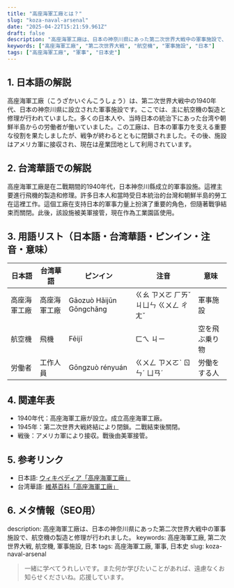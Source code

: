```yaml
---
title: "高座海軍工廠とは？"
slug: "koza-naval-arsenal"
date: "2025-04-22T15:21:59.961Z"
draft: false
description: "高座海軍工廠は、日本の神奈川県にあった第二次世界大戦中の軍事施設で、航空機の製造と修理が行われました。"
keywords: ["高座海軍工廠", "第二次世界大戦", "航空機", "軍事施設", "日本"]
tags: ["高座海軍工廠", "軍事", "日本史"]
---
```


## 1. 日本語の解説
高座海軍工廠（こうざかいぐんこうしょう）は、第二次世界大戦中の1940年代、日本の神奈川県に設立された軍事施設です。ここでは、主に航空機の製造と修理が行われていました。多くの日本人や、当時日本の統治下にあった台湾や朝鮮半島からの労働者が働いていました。この工廠は、日本の軍事力を支える重要な役割を果たしましたが、戦争が終わるとともに閉鎖されました。その後、施設はアメリカ軍に接収され、現在は産業団地として利用されています。

## 2. 台湾華語での解説  
高座海軍工廠是在二戰期間的1940年代，日本神奈川縣成立的軍事設施。這裡主要進行飛機的製造和修理。許多日本人和當時受日本統治的台灣和朝鮮半島的勞工在這裡工作。這個工廠在支持日本的軍事力量上扮演了重要的角色，但隨著戰爭結束而關閉。此後，該設施被美軍接管，現在作為工業園區使用。

## 3. 用語リスト（日本語・台湾華語・ピンイン・注音・意味）

| 日本語       | 台湾華語           | ピンイン                  | 注音        | 意味                             |
|--------------|-------------------|---------------------------|-------------|----------------------------------|
| 高座海軍工廠 | 高座海軍工廠       | Gāozuò Hǎijūn Gōngchǎng   | ㄍㄠ ㄗㄨㄛ ㄏㄞˇ ㄐㄩㄣ ㄍㄨㄥ ㄔㄤˇ | 軍事施設                           |
| 航空機       | 飛機               | Fēijī                     | ㄈㄟ ㄐㄧ      | 空を飛ぶ乗り物                     |
| 労働者       | 工作人員           | Gōngzuò rényuán           | ㄍㄨㄥ ㄗㄨㄛˋ ㄖㄣˊ ㄩㄢˊ | 労働をする人                       |

## 4. 関連年表

- 1940年代：高座海軍工廠が設立。成立高座海軍工廠。
- 1945年：第二次世界大戦終結により閉鎖。二戰結束後關閉。
- 戦後：アメリカ軍により接収。戰後由美軍接管。

## 5. 参考リンク  

- 日本語: [ウィキペディア「高座海軍工廠」](https://ja.wikipedia.org/wiki/高座海軍工廠)
- 台湾華語: [維基百科「高座海軍工廠」](https://zh.wikipedia.org/wiki/高座海軍工廠)

## 6. メタ情報（SEO用） 

description: 高座海軍工廠は、日本の神奈川県にあった第二次世界大戦中の軍事施設で、航空機の製造と修理が行われました。
keywords: 高座海軍工廠, 第二次世界大戦, 航空機, 軍事施設, 日本
tags: 高座海軍工廠, 軍事, 日本史
slug: koza-naval-arsenal

>一緒に学べてうれしいです。また何か学びたいことがあれば、遠慮なくお知らせくださいね。応援しています。